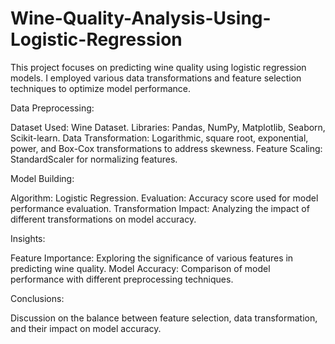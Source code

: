 # Wine-Quality-Analysis-Using-Logistic-Regression
This project focuses on predicting wine quality using logistic regression models. I employed various data transformations and feature selection techniques to optimize model performance.

Data Preprocessing:

Dataset Used: Wine Dataset.
Libraries: Pandas, NumPy, Matplotlib, Seaborn, Scikit-learn.
Data Transformation: Logarithmic, square root, exponential, power, and Box-Cox transformations to address skewness.
Feature Scaling: StandardScaler for normalizing features.


Model Building:

Algorithm: Logistic Regression.
Evaluation: Accuracy score used for model performance evaluation.
Transformation Impact: Analyzing the impact of different transformations on model accuracy.


Insights:

Feature Importance: Exploring the significance of various features in predicting wine quality.
Model Accuracy: Comparison of model performance with different preprocessing techniques.


Conclusions:

Discussion on the balance between feature selection, data transformation, and their impact on model accuracy.


